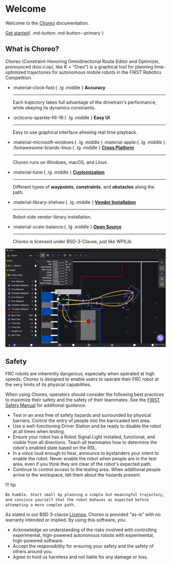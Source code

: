 # Welcome

Welcome to the [Choreo](https://github.com/SleipnirGroup/Choreo) documentation.

[Get started](./installation.md){ .md-button .md-button--primary }


## What is Choreo?

Choreo (Constraint-Honoring Omnidirectional Route Editor and Optimizer, pronounced /koʊˈɹiːoʊ/, like K + "Oreo") is a graphical tool for planning time-optimized trajectories for autonomous mobile robots in the FIRST Robotics Competition.

<div class="grid cards" markdown>

-   :material-clock-fast:{ .lg .middle } __Accuracy__

    ---

    Each trajectory takes full advantage of the drivetrain's performance, while obeying its dynamics constraints.


-   :octicons-sparkle-fill-16:{ .lg .middle } __Easy UI__

    ---

    Easy to use graphical interface allowing real time playback.


-   :material-microsoft-windows:{ .lg .middle } :material-apple:{ .lg .middle } :fontawesome-brands-linux:{ .lg .middle } [__Cross Platform__](./installation.md)

    ---

    Choreo runs on Windows, macOS, and Linux.



-   :material-tune:{ .lg .middle } [__Customization__](./usage/editing-paths.md)

    ---

    Different types of **waypoints**, **constraints**, and **obstacles** along the path.


-   :material-library-shelves:{ .lg .middle } [__Vendor Installation__](./choreolib/installation.md)

    ---

    Robot-side vendor library installation.



-   :material-scale-balance:{ .lg .middle } [__Open Source__](./contributing/contributing-guide.md)

    ---

    Choreo is licensed under BSD-3-Clause, just like WPILib.

<!-- -   :material-connection:{ .lg .middle } __PathPlanner Integration__

    ---

    Integration with PathPlanner allows you to generate paths while still working with a familiar toolset. -->



</div>

![Readme Screenshot of Example Choreo Setup](media/readmeScreenshot.png)

## Safety

FRC robots are inherently dangerous, especially when operated at high speeds. Choreo is designed to enable users to operate their FRC robot at the very limits of its physical capabilities.

When using Choreo, operators should consider the following best practices to maximize their safety and the safety of their teammates. See the [FIRST Safety Manual](https://www.firstinspires.org/robotics/frc/safety) for additional guidance.

- Test in an area free of safety hazards and surrounded by physical barriers. Control the entry of people into the barricaded test area.
- Use a well-functioning Driver Station and be ready to disable the robot at all times when testing.
- Ensure your robot has a Robot Signal Light installed, functional, and visible from all directions. Teach all teammates how to determine the robot's enabled state based on the RSL.
- In a voice loud enough to hear, announce to bystanders your intent to enable the robot. Never enable the robot when people are in the test area, even if you think they are clear of the robot's expected path.
- Continue to control access to the testing area. When additional people arrive to the workspace, tell them about the hazards present.

!!! tip

    Be humble. Start small by planning a simple but meaningful trajectory, and convince yourself that the robot behaves as expected before attempting a more complex path.

As stated in our BSD 3-clause [License](https://github.com/SleipnirGroup/Choreo/blob/main/LICENSE), Choreo is provided "as-is" with no warranty intended or implied. By using this software, you:

- Acknowledge an understanding of the risks involved with controlling experimental, high-powered autonomous robots with experimental, high-powered software.
- Accept the responsibility for ensuring your safety and the safety of others around you.
- Agree to hold us harmless and not liable for any damage or loss.
